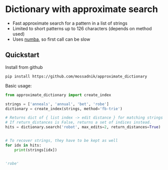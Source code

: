# Dictionary with approximate search

 * Fast approximate search for a pattern in a list of strings
 * Limited to short patterns up to 126 characters (depends on method used)
 * Uses [numba](https://numba.pydata.org), so first call can be slow

## Quickstart

Install from github

```
pip install https://github.com/mossadnik/approximate_dictionary
```

Basic usage:

```python
from approximate_dictionary import create_index

strings = ['anneals', 'annual', 'bet', 'robe']
dictionary = create_index(strings, method='fb-trie')

# Returns dict of { list index -> edit distance } for matching strings
# If return_distances is False, returns a set of indices instead.
hits = dictionary.search('robot', max_edits=2, return_distances=True)


# To recover strings, they have to be kept as well
for idx in hits:
    print(strings[idx])


'robe'
```

